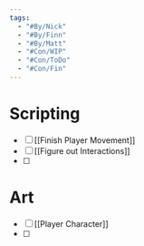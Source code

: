 ```yaml
---
tags:
  - "#By/Nick"
  - "#By/Finn"
  - "#By/Matt"
  - "#Con/WIP"
  - "#Con/ToDo"
  - "#Con/Fin"
---
```


# Scripting

- [ ] [[Finish Player Movement]]
- [ ] [[Figure out Interactions]]
- [ ] 

# Art
- [ ] [[Player Character]]
- [ ] 